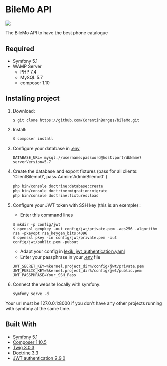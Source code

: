 # BileMo API

<a href="https://codeclimate.com/github/CorentinBorges/bileMo/maintainability"><img src="https://api.codeclimate.com/v1/badges/00d77ce3da0f8fc0245c/maintainability" /></a>

The BileMo API to have the best phone catalogue

## Required

* Symfony 5.1
* WAMP Server
    * PHP 7.4
    * MySQL 5.7
    * composer 1.10

## Installing project

1.  Download:
    ```bash
    $ git clone https://github.com/CorentinBorges/bileMo.git
    ```

2.  Install:
    ```
    $ composer install
    ```

3.  Configure your database in [.env](.env) 
    ```
    DATABASE_URL= mysql://username:password@host:port/dbName?serverVersion=5.7
    ```
    
4.  Create the database and export fixtures (pass for all clients: 'ClientBilemo0', pass Admin:'AdminBilemo0' )
    ```bash
    php bin/console doctrine:database:create
    php bin/console doctrine:migration:migrate
    php bin/console doctrine:fixtures:load
    ```

5.  Configure your JWT token with SSH key (this is an exemple) :
    - Enter this command lines
    ```
    $ mkdir -p config/jwt
    $ openssl genpkey -out config/jwt/private.pem -aes256 -algorithm rsa -pkeyopt rsa_keygen_bits:4096
    $ openssl pkey -in config/jwt/private.pem -out config/jwt/public.pem -pubout
    ```
    - Adapt your config in [lexik_jwt_authentication.yaml](config/packages/lexik_jwt_authentication.yaml)
    - Enter your passphrase in your [.env](.env) file
    ```
    JWT_SECRET_KEY=%kernel.project_dir%/config/jwt/private.pem
    JWT_PUBLIC_KEY=%kernel.project_dir%/config/jwt/public.pem
    JWT_PASSPHRASE=Your_SSH_Pass
    ```
    
6. Connect the website locally with symfony:
    ```
    symfony serve -d
    ```
Your url must be 127.0.0.1:8000 if you don't have any other projects running with symfony at the same time.


## Built With
*   [Symfony 5.1](https://symfony.com/)
*   [Composer 1.10.5](https://getcomposer.org/)
*   [Twig 3.0.3](https://twig.symfony.com/)
*   [Doctrine 3.3](https://www.doctrine-project.org/index.html)
*   [JWT authentication 2.9.0](https://github.com/lexik/LexikJWTAuthenticationBundle/blob/master/Resources/doc/index.md#installation)